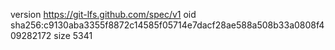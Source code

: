 version https://git-lfs.github.com/spec/v1
oid sha256:c9130aba3355f8872c14585f05714e7dacf28ae588a508b33a0808f409282172
size 5341
